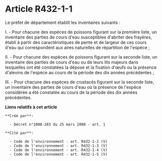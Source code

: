 # Article R432-1-1

Le préfet de département établit les inventaires suivants :

I. - Pour chacune des espèces de poissons figurant sur la première liste, un inventaire des parties de cours d'eau
susceptibles d'abriter des frayères, établi à partir des caractéristiques de pente et de largeur de ces cours d'eau qui
correspondent aux aires naturelles de répartition de l'espèce ;

II. - Pour chacune des espèces de poissons figurant sur la seconde liste, un inventaire des parties de cours d'eau ou de
leurs lits majeurs dans lesquelles ont été constatées la dépose et la fixation d'œufs ou la présence d'alevins de l'espèce au
cours de la période des dix années précédentes ;

III. - Pour chacune des espèces de crustacés figurant sur la seconde liste, un inventaire des parties de cours d'eau où la
présence de l'espèce considérée a été constatée au cours de la période des dix années précédentes.

**Liens relatifs à cet article**

	**Créé par**:

	  - Décret n°2008-283 du 25 mars 2008 - art. 1

	**Cité par**:

	  - Code de l'environnement - art. R432-1-2 (V)
	  - Code de l'environnement - art. R432-1-3 (V)
	  - Code de l'environnement - art. R432-1-4 (V)
	  - Code de l'environnement - art. R432-1-5 (V)
